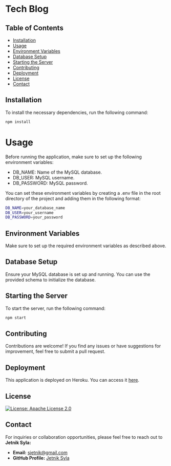 # Tech Blog

## Table of Contents

- [Installation](#installation)
- [Usage](#usage)
- [Environment Variables](#environment-variables)
- [Database Setup](#database-setup)
- [Starting the Server](#starting-the-server)
- [Contributing](#contributing)
- [Deployment](#deployment)
- [License](#license)
- [Contact](#contact)

## Installation

To install the necessary dependencies, run the following command:

```bash
npm install
```

# Usage

Before running the application, make sure to set up the following environment variables:

- DB_NAME: Name of the MySQL database.
- DB_USER: MySQL username.
- DB_PASSWORD: MySQL password.

You can set these environment variables by creating a .env file in the root directory of the project and adding them in the following format:

```bash
DB_NAME=your_database_name
DB_USER=your_username
DB_PASSWORD=your_password
```

## Environment Variables

Make sure to set up the required environment variables as described above.

## Database Setup

Ensure your MySQL database is set up and running. You can use the provided schema to initialize the database.

## Starting the Server

To start the server, run the following command:

```bash
npm start
```

## Contributing

Contributions are welcome! If you find any issues or have suggestions for improvement, feel free to submit a pull request.

## Deployment

This application is deployed on Heroku. You can access it [here](https://jetnik-tech-blog-bdfa991fa64b.herokuapp.com/login).

## License

[![License: Apache License 2.0](https://img.shields.io/badge/License-Apache%202.0-blue.svg)](LICENSE)

## Contact

For inquiries or collaboration opportunities, please feel free to reach out to **Jetnik Syla:**

- **Email:** [sjetnik@gmail.com](mailto:sjetnik@gmail.com)
- **GitHub Profile:** [Jetnik Syla](https://github.com/JetnikSyla)
